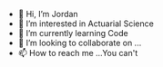 - 👋 Hi, I’m Jordan
- 👀 I’m interested in Actuarial Science
- 🌱 I’m currently learning Code
- 💞️ I’m looking to collaborate on ...
- 📫 How to reach me ...You can't

<!---
newtonjor/newtonjor is a ✨ special ✨ repository because its `README.md` (this file) appears on your GitHub profile.
You can click the Preview link to take a look at your changes.
--->
